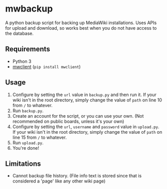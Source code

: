 # mwbackup

A python backup script for backing up MediaWiki installations. Uses APIs for upload and download, so works best when you do not have access to the database.

## Requirements

* Python 3
* [mwclient](https://github.com/mwclient/mwclient) (`pip install mwclient`)

## Usage

1. Configure by setting the `url` value in `backup.py` and then run it. If your wiki isn't in the root directory, simply change the value of `path` on line 10 from `/` to whatever.
2. Run `backup.py`.
3. Create an account for the script, or you can use your own. (Not recommended on public boards, unless it's your own)
4. Configure by setting the `url`, `username` and `password` value in `upload.py`. If your wiki isn't in the root directory, simply change the value of `path` on line 15 from `/` to whatever.
5. Run `upload.py`.
6. You're done!

## Limitations

* Cannot backup file history. (File info text is stored since that is considered a 'page' like any other wiki page)
